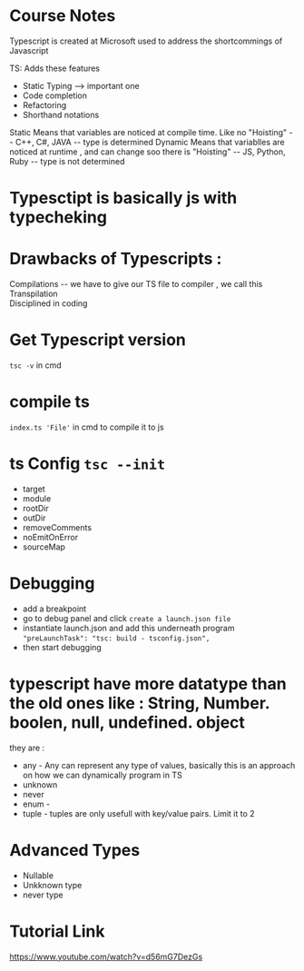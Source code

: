 # Course Notes

Typescript is created at Microsoft used to address the shortcommings of Javascript 

TS: Adds these features 
- Static Typing --> important one
- Code completion 
- Refactoring 
- Shorthand notations



Static Means that variables are noticed at compile time. Like no "Hoisting"  -- C++, C#, JAVA -- type is determined
Dynamic Means that variablles are noticed at runtime , and can change soo there is "Hoisting"  -- JS, Python, Ruby -- type is not determined 

# Typesctipt is basically js with typecheking


# Drawbacks of Typescripts :  
Compilations -- we have to give our TS file to compiler , we call this Transpilation  
Disciplined in coding 


# Get Typescript version 
`tsc -v` in cmd 
# compile ts 
`index.ts 'File'` in cmd to compile it to js


# ts Config  `tsc --init`

- target 
- module 
- rootDir 
- outDir 
- removeComments 
- noEmitOnError
- sourceMap


# Debugging 
- add a breakpoint 
- go to debug panel and click `create a launch.json file`
- instantiate launch.json and add this underneath program `"preLaunchTask": "tsc: build - tsconfig.json",` 
- then start debugging 


# typescript have more datatype than the old ones like : String, Number. boolen, null, undefined. object 
they are : 
- any  - Any can represent any type of values, basically this is an approach on how we can dynamically program in TS
- unknown 
- never
- enum -
- tuple - tuples are only usefull with key/value pairs. Limit it to 2 


# Advanced Types 
- Nullable
- Unkknown type
- never type  



# Tutorial Link 
https://www.youtube.com/watch?v=d56mG7DezGs